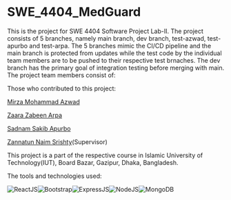 # SWE_4404_MedGuard

This is the project for SWE 4404 Software Project Lab-II. The project consists of 5 branches, namely main branch, dev branch, test-azwad, test-apurbo and test-arpa. The 5 branches
mimic the CI/CD pipeline and the main branch is protected from updates while the test code by the individual team members are to be pushed to their respective test brnaches. 
The dev branch has the primary goal of integration testing before merging with main. The project team members consist of:

Those who contributed to this project:

[Mirza Mohammad Azwad](https://www.linkedin.com/in/mirza-mohammad-azwad-b5239b1a4/)

[Zaara Zabeen Arpa](https://www.linkedin.com/in/zaara-zabeen-arpa-42566621a/)

[Sadnam Sakib Apurbo](https://www.linkedin.com/in/sadnam-sakib-apurbo-0a4613211/)

[Zannatun Naim Srishty](https://cse.iutoic-dhaka.edu/profile/srishty)(Supervisor)

This project is a part of the respective course in Islamic University of Technology(IUT), Board Bazar, Gazipur, Dhaka, Bangladesh.

The tools and technologies used:

![ReactJS](https://img.shields.io/badge/React-20232A?style=for-the-badge&logo=react&logoColor=61DAFB)![Bootstrap](https://img.shields.io/badge/bootstrap-%23563D7C.svg?style=for-the-badge&logo=bootstrap&logoColor=white)![ExpressJS](https://img.shields.io/badge/Express.js-404D59?style=for-the-badge)![NodeJS](https://img.shields.io/badge/Node.js-43853D?style=for-the-badge&logo=node.js&logoColor=white)![MongoDB](https://img.shields.io/badge/MongoDB-4EA94B?style=for-the-badge&logo=mongodb&logoColor=white)
